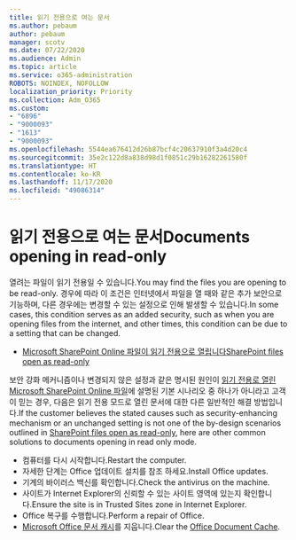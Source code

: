 ```yaml
---
title: 읽기 전용으로 여는 문서
ms.author: pebaum
author: pebaum
manager: scotv
ms.date: 07/22/2020
ms.audience: Admin
ms.topic: article
ms.service: o365-administration
ROBOTS: NOINDEX, NOFOLLOW
localization_priority: Priority
ms.collection: Adm_O365
ms.custom:
- "6896"
- "9000093"
- "1613"
- "9000093"
ms.openlocfilehash: 5544ea676412d26b87bcf4c20637910f3a4d20c4
ms.sourcegitcommit: 35e2c122d8a838d98d1f0851c29b16282261580f
ms.translationtype: HT
ms.contentlocale: ko-KR
ms.lasthandoff: 11/17/2020
ms.locfileid: "49086314"
---
```

# <a name="documents-opening-in-read-only"></a><span data-ttu-id="abedf-102">읽기 전용으로 여는 문서</span><span class="sxs-lookup"><span data-stu-id="abedf-102">Documents opening in read-only</span></span>

<span data-ttu-id="abedf-103">열려는 파일이 읽기 전용일 수 있습니다.</span><span class="sxs-lookup"><span data-stu-id="abedf-103">You may find the files you are opening to be read-only.</span></span> <span data-ttu-id="abedf-104">경우에 따라 이 조건은 인터넷에서 파일을 열 때와 같은 추가 보안으로 기능하며, 다른 경우에는 변경할 수 있는 설정으로 인해 발생할 수 있습니다.</span><span class="sxs-lookup"><span data-stu-id="abedf-104">In some cases, this condition serves as an added security, such as when you are opening files from the internet, and other times, this condition can be due to a setting that can be changed.</span></span>

- [<span data-ttu-id="abedf-105">Microsoft SharePoint Online 파일이 읽기 전용으로 열립니다</span><span class="sxs-lookup"><span data-stu-id="abedf-105">SharePoint files open as read-only</span></span>](https://docs.microsoft.com/sharepoint/troubleshoot/lists-and-libraries/files-open-as-read-only-and-cannot-check-in-or-out)

<span data-ttu-id="abedf-106">보안 강화 메커니즘이나 변경되지 않은 설정과 같은 명시된 원인이 [읽기 전용로 열린 Microsoft SharePoint Online 파일](https://docs.microsoft.com/sharepoint/troubleshoot/lists-and-libraries/files-open-as-read-only-and-cannot-check-in-or-out)에 설명된 기본 시나리오 중 하나가 아니라고 고객이 믿는 경우, 다음은 읽기 전용 모드로 열린 문서에 대한 다른 일반적인 해결 방법입니다.</span><span class="sxs-lookup"><span data-stu-id="abedf-106">If the customer believes the stated causes such as security-enhancing mechanism or an unchanged setting is not one of the by-design scenarios outlined in [SharePoint files open as read-only](https://docs.microsoft.com/sharepoint/troubleshoot/lists-and-libraries/files-open-as-read-only-and-cannot-check-in-or-out), here are other common solutions to documents opening in read only mode.</span></span>

- <span data-ttu-id="abedf-107">컴퓨터를 다시 시작합니다.</span><span class="sxs-lookup"><span data-stu-id="abedf-107">Restart the computer.</span></span>
- <span data-ttu-id="abedf-108">자세한 단계는 Office 업데이트 설치를 참조 하세요.</span><span class="sxs-lookup"><span data-stu-id="abedf-108">Install Office updates.</span></span>
- <span data-ttu-id="abedf-109">기계의 바이러스 백신를 확인합니다.</span><span class="sxs-lookup"><span data-stu-id="abedf-109">Check the antivirus on the machine.</span></span>
- <span data-ttu-id="abedf-110">사이트가 Internet Explorer의 신뢰할 수 있는 사이트 영역에 있는지 확인합니다.</span><span class="sxs-lookup"><span data-stu-id="abedf-110">Ensure the site is in Trusted Sites zone in Internet Explorer.</span></span>
- <span data-ttu-id="abedf-111">Office 복구를 수행합니다.</span><span class="sxs-lookup"><span data-stu-id="abedf-111">Perform a repair of Office.</span></span>
- <span data-ttu-id="abedf-112">[Microsoft Office 문서 캐시](https://support.microsoft.com/office/delete-your-office-document-cache-b1d3765e-d71b-4bb8-99ca-acd22c42995d?ui=en-us&rs=en-us&ad=us)를 지웁니다.</span><span class="sxs-lookup"><span data-stu-id="abedf-112">Clear the [Office Document Cache](https://support.microsoft.com/office/delete-your-office-document-cache-b1d3765e-d71b-4bb8-99ca-acd22c42995d?ui=en-us&rs=en-us&ad=us).</span></span>

